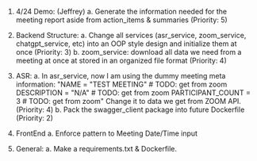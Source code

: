 1. 4/24 Demo: (Jeffrey) 
a. Generate the information needed for the meeting report aside from action_items & summaries (Priority: 5)

2. Backend Structure:
a. Change all services (asr_service, zoom_service, chatgpt_service, etc) into an OOP style design and initialize them at once (Priority: 3)
b. zoom_service: download all data we need from a meeting at once at stored in an organized file format (Priority: 4)

3. ASR:
a. In asr_service, now I am using the dummy meeting meta information:
    "NAME = "TEST MEETING" # TODO: get from zoom
    DESCRIPTION = "N/A" # TODO: get from zoom
    PARTICIPANT_COUNT = 3 # TODO: get from zoom"
    Change it to data we get from ZOOM API. (Priority: 4)
b. Pack the swagger_client package into future Dockerfile (Priority: 2)

4. FrontEnd
a. Enforce pattern to Meeting Date/Time input

5. General:
a. Make a requirements.txt & Dockerfile.